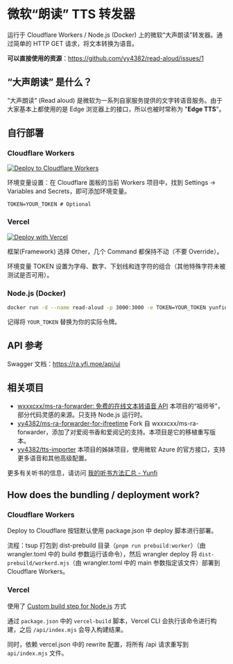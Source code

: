 # 微软“朗读” TTS 转发器

运行于 Cloudflare Workers / Node.js (Docker) 上的微软“大声朗读”转发器。通过简单的 HTTP GET 请求，将文本转换为语音。

**可以直接使用的资源**：https://github.com/yy4382/read-aloud/issues/1

## “大声朗读” 是什么？

“大声朗读” (Read aloud) 是微软为一系列自家服务提供的文字转语音服务。由于大家基本上都使用的是 Edge 浏览器上的接口，所以也被时常称为 "**Edge TTS**"。

## 自行部署

### Cloudflare Workers

[![Deploy to Cloudflare Workers](https://deploy.workers.cloudflare.com/button)](https://deploy.workers.cloudflare.com/?url=https://github.com/yy4382/read-aloud)

<!-- 指南：[Deploy with Workers 按钮使用指南 - Yunfi](https://yfi.moe/post/deploy-with-cloudflare-btn-guide) -->

环境变量设置：在 Cloudflare 面板的当前 Workers 项目中，找到 Settings -> Variables and Secrets，即可添加环境变量。

```plaintext
TOKEN=YOUR_TOKEN # Optional
```

### Vercel

[![Deploy with Vercel](https://vercel.com/button)](https://vercel.com/new/clone?repository-url=https%3A%2F%2Fgithub.com%2Fyy4382%2Fread-aloud&env=TOKEN&envDescription=%E7%B1%BB%E4%BC%BC%E4%BA%8E%E5%AF%86%E7%A0%81%EF%BC%8C%E9%98%B2%E6%AD%A2%E4%BB%96%E4%BA%BA%E6%BB%A5%E7%94%A8%E4%BD%A0%E7%9A%84%E6%9C%8D%E5%8A%A1&project-name=read-aloud&repository-name=read-aloud)

框架(Framework) 选择 Other，几个 Command 都保持不动（不要 Override）。

环境变量 TOKEN 设置为字母、数字、下划线和连字符的组合（其他特殊字符未被测试是否可用）。

### Node.js (Docker)

```bash
docker run -d --name read-aloud -p 3000:3000 -e TOKEN=YOUR_TOKEN yunfinibol/read-aloud:main
```

记得将 `YOUR_TOKEN` 替换为你的实际令牌。

## API 参考

Swagger 文档：<https://ra.yfi.moe/api/ui>

## 相关项目

- [wxxxcxx/ms-ra-forwarder: 免费的在线文本转语音 API](https://github.com/wxxxcxx/ms-ra-forwarder) 本项目的“祖师爷”，部分代码灵感的来源。只支持 Node.js 运行时。
- [yy4382/ms-ra-forwarder-for-ifreetime](https://github.com/yy4382/ms-ra-forwarder-for-ifreetime) Fork 自 wxxxcxx/ms-ra-forwarder，添加了对爱阅书香和爱阅记的支持。本项目是它的移植重写版本。
- [yy4382/tts-importer](https://github.com/yy4382/tts-importer) 本项目的姊妹项目，使用微软 Azure 的官方接口，支持更多语音和其他高级配置。

更多有关听书的信息，请访问 [我的听书方法汇总 - Yunfi](https://yfi.moe/book-listening-collection)

## How does the bundling / deployment work?

### Cloudflare Workers

Deploy to Cloudflare 按钮默认使用 package.json 中 deploy 脚本进行部署。

流程：tsup 打包到 dist-prebuild 目录（`pnpm run prebuild:worker`）（由 wrangler.toml 中的 build 参数运行该命令），然后 wrangler deploy 将 `dist-prebuild/workerd.mjs`（由 wrangler.toml 中的 main 参数指定该文件）部署到 Cloudflare Workers。

### Vercel

使用了 [Custom build step for Node.js](https://vercel.com/docs/functions/runtimes/node-js/advanced-node-configuration#custom-build-step-for-node.js) 方式

通过 `package.json` 中的 `vercel-build` 脚本，Vercel CLI 会执行该命令进行构建，之后 `/api/index.mjs` 会导入构建结果。

同时，依赖 vercel.json 中的 rewrite 配置，将所有 /api 请求重写到 `api/index.mjs` 文件。